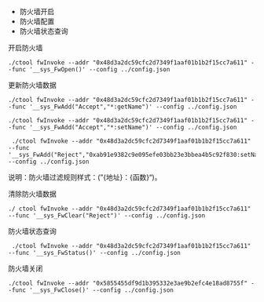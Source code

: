 + 防火墙开启
+ 防火墙配置
+ 防火墙状态查询

开启防火墙

```shell
./ctool fwInvoke --addr "0x48d3a2dc59cfc2d7349f1aaf01b1b2f15cc7a611" --func '__sys_FwOpen()' --config ../config.json 
```



更新防火墙数据

```shell
./ctool fwInvoke --addr "0x48d3a2dc59cfc2d7349f1aaf01b1b2f15cc7a611" --func '__sys_FwAdd("Accept","*:getName")' --config ../config.json 

./ctool fwInvoke --addr "0x48d3a2dc59cfc2d7349f1aaf01b1b2f15cc7a611" --func '__sys_FwAdd("Accept","*:setName")' --config ../config.json 
```

```shell
 ./ctool fwInvoke --addr "0x48d3a2dc59cfc2d7349f1aaf01b1b2f15cc7a611" --func '__sys_FwAdd("Reject","0xab91e9382c9e095efe03bb23e3bbea4b5c92f830:setName")' --config ../config.json 
```

说明：防火墙过滤规则样式：(”{地址}：{函数}“)。



清除防火墙数据

```shell
./ ctool fwInvoke --addr "0x48d3a2dc59cfc2d7349f1aaf01b1b2f15cc7a611" --func '__sys_FwClear("Reject")' --config ../config.json 
```



防火墙状态查询

```shell
 ./ctool fwInvoke --addr "0x48d3a2dc59cfc2d7349f1aaf01b1b2f15cc7a611" --func '__sys_FwStatus()' --config ../config.json 
```

防火墙关闭

```shell
./ctool fwInvoke --addr "0x5855455df9d1b395332e3ae9b2efc4e18ad8755f" --func '__sys_FwClose()' --config ../config.json
```


